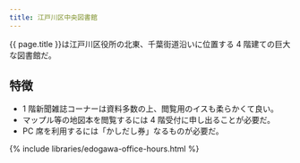 ```yaml
---
title: 江戸川区中央図書館
---
```


{{ page.title }}は江戸川区役所の北東、千葉街道沿いに位置する 4 階建ての巨大な図書館だ。

## 特徴

* 1 階新聞雑誌コーナーは資料多数の上、閲覧用のイスも柔らかくて良い。
* マップル等の地図本を閲覧するには 4 階受付に申し出ることが必要だ。
* PC 席を利用するには「かしだし券」なるものが必要だ。

{% include libraries/edogawa-office-hours.html %}
